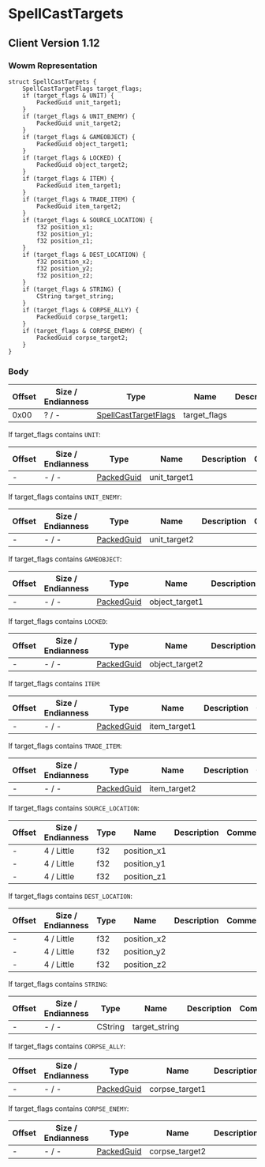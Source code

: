 # SpellCastTargets

## Client Version 1.12

### Wowm Representation
```rust,ignore
struct SpellCastTargets {
    SpellCastTargetFlags target_flags;
    if (target_flags & UNIT) {
        PackedGuid unit_target1;
    }
    if (target_flags & UNIT_ENEMY) {
        PackedGuid unit_target2;
    }
    if (target_flags & GAMEOBJECT) {
        PackedGuid object_target1;
    }
    if (target_flags & LOCKED) {
        PackedGuid object_target2;
    }
    if (target_flags & ITEM) {
        PackedGuid item_target1;
    }
    if (target_flags & TRADE_ITEM) {
        PackedGuid item_target2;
    }
    if (target_flags & SOURCE_LOCATION) {
        f32 position_x1;
        f32 position_y1;
        f32 position_z1;
    }
    if (target_flags & DEST_LOCATION) {
        f32 position_x2;
        f32 position_y2;
        f32 position_z2;
    }
    if (target_flags & STRING) {
        CString target_string;
    }
    if (target_flags & CORPSE_ALLY) {
        PackedGuid corpse_target1;
    }
    if (target_flags & CORPSE_ENEMY) {
        PackedGuid corpse_target2;
    }
}
```
### Body

| Offset | Size / Endianness | Type | Name | Description | Comment |
| ------ | ----------------- | ---- | ---- | ----------- | ------- |
| 0x00 | ? / - | [SpellCastTargetFlags](spellcasttargetflags.md) | target_flags |  |  |

If target_flags contains `UNIT`:

| Offset | Size / Endianness | Type | Name | Description | Comment |
| ------ | ----------------- | ---- | ---- | ----------- | ------- |
| - | - / - | [PackedGuid](../spec/packed-guid.md) | unit_target1 |  |  |

If target_flags contains `UNIT_ENEMY`:

| Offset | Size / Endianness | Type | Name | Description | Comment |
| ------ | ----------------- | ---- | ---- | ----------- | ------- |
| - | - / - | [PackedGuid](../spec/packed-guid.md) | unit_target2 |  |  |

If target_flags contains `GAMEOBJECT`:

| Offset | Size / Endianness | Type | Name | Description | Comment |
| ------ | ----------------- | ---- | ---- | ----------- | ------- |
| - | - / - | [PackedGuid](../spec/packed-guid.md) | object_target1 |  |  |

If target_flags contains `LOCKED`:

| Offset | Size / Endianness | Type | Name | Description | Comment |
| ------ | ----------------- | ---- | ---- | ----------- | ------- |
| - | - / - | [PackedGuid](../spec/packed-guid.md) | object_target2 |  |  |

If target_flags contains `ITEM`:

| Offset | Size / Endianness | Type | Name | Description | Comment |
| ------ | ----------------- | ---- | ---- | ----------- | ------- |
| - | - / - | [PackedGuid](../spec/packed-guid.md) | item_target1 |  |  |

If target_flags contains `TRADE_ITEM`:

| Offset | Size / Endianness | Type | Name | Description | Comment |
| ------ | ----------------- | ---- | ---- | ----------- | ------- |
| - | - / - | [PackedGuid](../spec/packed-guid.md) | item_target2 |  |  |

If target_flags contains `SOURCE_LOCATION`:

| Offset | Size / Endianness | Type | Name | Description | Comment |
| ------ | ----------------- | ---- | ---- | ----------- | ------- |
| - | 4 / Little | f32 | position_x1 |  |  |
| - | 4 / Little | f32 | position_y1 |  |  |
| - | 4 / Little | f32 | position_z1 |  |  |

If target_flags contains `DEST_LOCATION`:

| Offset | Size / Endianness | Type | Name | Description | Comment |
| ------ | ----------------- | ---- | ---- | ----------- | ------- |
| - | 4 / Little | f32 | position_x2 |  |  |
| - | 4 / Little | f32 | position_y2 |  |  |
| - | 4 / Little | f32 | position_z2 |  |  |

If target_flags contains `STRING`:

| Offset | Size / Endianness | Type | Name | Description | Comment |
| ------ | ----------------- | ---- | ---- | ----------- | ------- |
| - | - / - | CString | target_string |  |  |

If target_flags contains `CORPSE_ALLY`:

| Offset | Size / Endianness | Type | Name | Description | Comment |
| ------ | ----------------- | ---- | ---- | ----------- | ------- |
| - | - / - | [PackedGuid](../spec/packed-guid.md) | corpse_target1 |  |  |

If target_flags contains `CORPSE_ENEMY`:

| Offset | Size / Endianness | Type | Name | Description | Comment |
| ------ | ----------------- | ---- | ---- | ----------- | ------- |
| - | - / - | [PackedGuid](../spec/packed-guid.md) | corpse_target2 |  |  |

